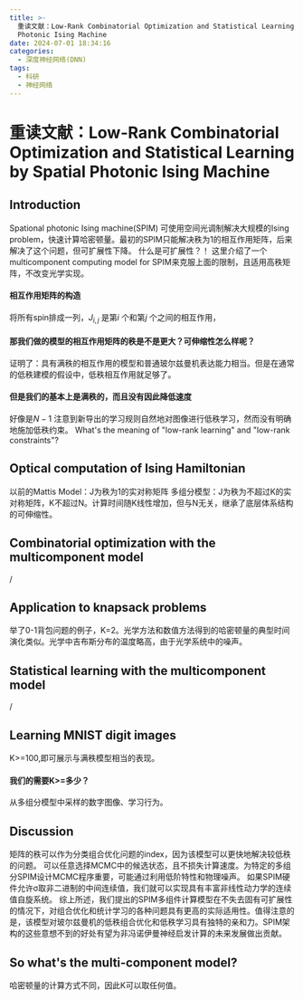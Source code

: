 ```yaml
---
title: >-
  重读文献：Low-Rank Combinatorial Optimization and Statistical Learning by Spatial
  Photonic Ising Machine
date: 2024-07-01 18:34:16
categories:
  - 深度神经网络(DNN)
tags:
  - 科研
  - 神经网络
---
```

# 重读文献：Low-Rank Combinatorial Optimization and Statistical Learning by Spatial Photonic Ising Machine

## Introduction
Spational photonic Ising machine(SPIM) 可使用空间光调制解决大规模的Ising problem，快速计算哈密顿量。最初的SPIM只能解决秩为1的相互作用矩阵，后来解决了这个问题，但可扩展性下降。
什么是可扩展性？！
这里介绍了一个multicomponent computing model for SPIM来克服上面的限制，且适用高秩矩阵，不改变光学实现。
#### 相互作用矩阵的构造
将所有spin排成一列，$J_{i,j}$ 是第$i$ 个和第$j$ 个之间的相互作用，
#### 那我们做的模型的相互作用矩阵的秩是不是更大？可伸缩性怎么样呢？
证明了：具有满秩的相互作用的模型和普通玻尔兹曼机表达能力相当。但是在通常的低秩建模的假设中，低秩相互作用就足够了。
#### 但是我们的基本上是满秩的，而且没有因此降低速度
好像是$N-1$
注意到新导出的学习规则自然地对图像进行低秩学习，然而没有明确地施加低秩约束。
What's the meaning of "low-rank learning" and "low-rank constraints"?
## Optical computation of Ising Hamiltonian
以前的Mattis Model：J为秩为1的实对称矩阵
多组分模型：J为秩为不超过K的实对称矩阵，K不超过N。计算时间随K线性增加，但与N无关，继承了底层体系结构的可伸缩性。
## Combinatorial optimization with the multicomponent model
/
## Application to knapsack problems
举了0-1背包问题的例子，K=2。光学方法和数值方法得到的哈密顿量的典型时间演化类似。光学中吉布斯分布的温度略高，由于光学系统中的噪声。
## Statistical learning with the multicomponent model
/
## Learning MNIST digit images
K>=100,即可展示与满秩模型相当的表现。
#### 我们的需要K>=多少？
从多组分模型中采样的数字图像、学习行为。
## Discussion
矩阵的秩可以作为分类组合优化问题的index，因为该模型可以更快地解决较低秩的问题。
可以任意选择MCMC中的候选状态，且不损失计算速度。为特定的多组分SPIM设计MCMC程序重要，可能通过利用低阶特性和物理噪声。
如果SPIM硬件允许σ取非二进制的中间连续值，我们就可以实现具有丰富非线性动力学的连续值自旋系统。
综上所述，我们提出的SPIM多组件计算模型在不失去固有可扩展性的情况下，对组合优化和统计学习的各种问题具有更高的实际适用性。值得注意的是，该模型对玻尔兹曼机的低秩组合优化和低秩学习具有独特的亲和力。SPIM架构的这些意想不到的好处有望为非冯诺伊曼神经启发计算的未来发展做出贡献。
## So what's the multi-component model?
哈密顿量的计算方式不同，因此K可以取任何值。
